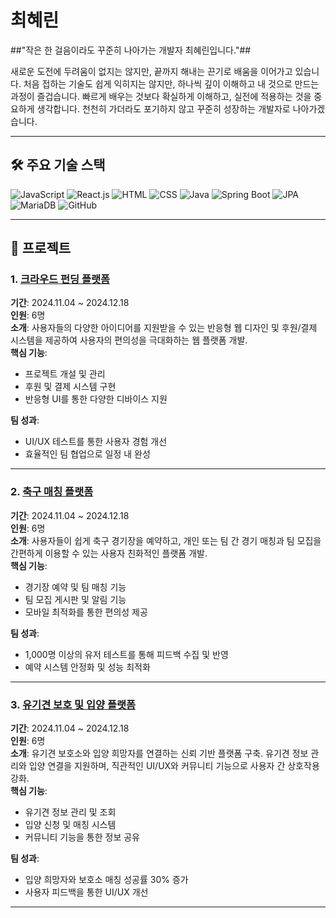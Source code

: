 # 최혜린  
##"작은 한 걸음이라도 꾸준히 나아가는 개발자 최혜린입니다."##

새로운 도전에 두려움이 없지는 않지만, 끝까지 해내는 끈기로 배움을 이어가고 있습니다.
처음 접하는 기술도 쉽게 익히지는 않지만, 하나씩 깊이 이해하고 내 것으로 만드는 과정이 즐겁습니다.
빠르게 배우는 것보다 확실하게 이해하고, 실전에 적용하는 것을 중요하게 생각합니다.
천천히 가더라도 포기하지 않고 꾸준히 성장하는 개발자로 나아가겠습니다.

---
## 🛠️ 주요 기술 스택  

![JavaScript](https://img.shields.io/badge/JavaScript-ES6+-F7DF1E?style=flat-square&logo=javascript&logoColor=white)
![React.js](https://img.shields.io/badge/React.js-61DAFB?style=flat-square&logo=react&logoColor=white)
![HTML](https://img.shields.io/badge/HTML5-E34F26?style=flat-square&logo=html5&logoColor=white)
![CSS](https://img.shields.io/badge/CSS3-1572B6?style=flat-square&logo=css3&logoColor=white)
![Java](https://img.shields.io/badge/Java-007396?style=flat-square&logo=openjdk&logoColor=white)
![Spring Boot](https://img.shields.io/badge/Spring%20Boot-6DB33F?style=flat-square&logo=spring-boot&logoColor=white)
![JPA](https://img.shields.io/badge/JPA-007396?style=flat-square&logo=hibernate&logoColor=white)
![MariaDB](https://img.shields.io/badge/MariaDB-003545?style=flat-square&logo=mariadb&logoColor=white)
![GitHub](https://img.shields.io/badge/GitHub-181717?style=flat-square&logo=github&logoColor=white)

---

## 📌 프로젝트  

### 1. [크라우드 펀딩 플랫폼](https://github.com/coding-ji/komofunding)  
**기간**: 2024.11.04 ~ 2024.12.18  
**인원**: 6명  
**소개**: 사용자들의 다양한 아이디어를 지원받을 수 있는 반응형 웹 디자인 및 후원/결제 시스템을 제공하여 사용자의 편의성을 극대화하는 웹 플랫폼 개발.  
**핵심 기능**:  
- 프로젝트 개설 및 관리  
- 후원 및 결제 시스템 구현  
- 반응형 UI를 통한 다양한 디바이스 지원

**팀 성과**:  
- UI/UX 테스트를 통한 사용자 경험 개선  
- 효율적인 팀 협업으로 일정 내 완성  

---

### 2. [축구 매칭 플랫폼](https://github.com/hyerin1111/pitchplay)  
**기간**: 2024.11.04 ~ 2024.12.18  
**인원**: 6명  
**소개**: 사용자들이 쉽게 축구 경기장을 예약하고, 개인 또는 팀 간 경기 매칭과 팀 모집을 간편하게 이용할 수 있는 사용자 친화적인 플랫폼 개발.  
**핵심 기능**:  
- 경기장 예약 및 팀 매칭 기능  
- 팀 모집 게시판 및 알림 기능  
- 모바일 최적화를 통한 편의성 제공

**팀 성과**:  
- 1,000명 이상의 유저 테스트를 통해 피드백 수집 및 반영  
- 예약 시스템 안정화 및 성능 최적화  

---

### 3. [유기견 보호 및 입양 플랫폼](https://github.com/yeonhui94/kkomoadopt)  
**기간**: 2024.11.04 ~ 2024.12.18  
**인원**: 6명  
**소개**: 유기견 보호소와 입양 희망자를 연결하는 신뢰 기반 플랫폼 구축. 유기견 정보 관리와 입양 연결을 지원하며, 직관적인 UI/UX와 커뮤니티 기능으로 사용자 간 상호작용 강화.  
**핵심 기능**:  
- 유기견 정보 관리 및 조회  
- 입양 신청 및 매칭 시스템  
- 커뮤니티 기능을 통한 정보 공유

**팀 성과**:  
- 입양 희망자와 보호소 매칭 성공률 30% 증가  
- 사용자 피드백을 통한 UI/UX 개선  

---
